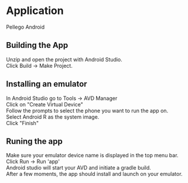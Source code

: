 # Application

Pellego Android 

## Building the App

Unzip and open the project with Android Studio. \
Click Build -> Make Project. 

## Installing an emulator

In Android Studio go to Tools -> AVD Manager \
Click on "Create Virtual Device" \
Follow the prompts to select the phone you want to run the app on. \
Select Android R as the system image. \
Click "Finish"  

## Runing the app

Make sure your emulator device name is displayed in the top menu bar. \
Click Run -> Run 'app' \
Android studio will start your AVD and initiate a gradle build. \
After a few moments, the app should install and launch on your emulator.
